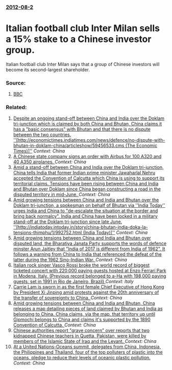 ### [2012-08-2](/news/2012/08/2/index.md)

# Italian football club Inter Milan sells a 15% stake to a Chinese investor group. 

Italian football club Inter Milan says that a group of Chinese investors will become its second-largest shareholder.


### Source:

1. [BBC](http://www.bbc.co.uk/news/business-19090179)

### Related:

1. [Despite an ongoing stand-off between China and India over the Doklam tri-junction which is claimed by both China and Bhutan, China claims it has a "basic consensus" with Bhutan and that there is no dispute between the two countries. ''[http://economictimes.indiatimes.com/news/defence/no-dispute-with-bhutan-in-doklam-china/articleshow/59456533.cms (The Economic Times)]''](/news/2017/07/6/despite-an-ongoing-stand-off-between-china-and-india-over-the-doklam-tri-junction-which-is-claimed-by-both-china-and-bhutan-china-claims-it.md) _Context: China_
2. [A Chinese state company signs an order with Airbus for 100 A320 and 40 A350 airplanes. ](/news/2017/07/5/a-chinese-state-company-signs-an-order-with-airbus-for-100-a320-and-40-a350-airplanes.md) _Context: China_
3. [Amid a stand-off between China and India over the Doklam tri-junction, China tells India that former Indian prime minister Jawaharlal Nehru accepted the Convention of Calcutta which China is using to support its territorial claims. Tensions have been rising between China and India and Bhutan over Doklam since China began constructing a road in the disputed territory in mid-June. ](/news/2017/07/4/amid-a-stand-off-between-china-and-india-over-the-doklam-tri-junction-china-tells-india-that-former-indian-prime-minister-jawaharlal-nehru.md) _Context: China_
4. [Amid growing tensions between China and India and Bhutan over the Doklam tri-junction, a spokesman on behalf of Bhutan via ''India Today'' urges India and China to "de-escalate the situation at the border and bring back normalcy". India and China have been locked in a military stand-off at the Doklam tri-junction since late June. ''[http://indiatoday.intoday.in/story/china-bhutan-india-doka-la-tensions-thimphu/1/992752.html (India Today)]''](/news/2017/07/3/amid-growing-tensions-between-china-and-india-and-bhutan-over-the-doklam-tri-junction-a-spokesman-on-behalf-of-bhutan-via-india-today-u.md) _Context: China_
5. [Amid growing tensions between China and India and Bhutan over disputed land, the Bharatiya Janata Party supports the words of defence minster Arun Jaitley that "India of 2017 is different from India of 1962". It follows a warning from China to India that referenced the defeat of the latter during the 1962 Sino-Indian War. ](/news/2017/07/2/amid-growing-tensions-between-china-and-india-and-bhutan-over-disputed-land-the-bharatiya-janata-party-supports-the-words-of-defence-minste.md) _Context: China_
6. [Italian rock singer Vasco Rossi broke the world record of biggest ticketed concert with 220,000 paying guests hosted at Enzo Ferrari Park in Modena, Italy. (Previous record belonged to a-Ha with 198,000 paying guests, set in 1991 in Rio de Janeiro, Brazil) ](/news/2017/07/1/italian-rock-singer-vasco-rossi-broke-the-world-record-of-biggest-ticketed-concert-with-220-000-paying-guests-hosted-at-enzo-ferrari-park-in.md) _Context: Italy_
7. [Carrie Lam is sworn in as the first female Chief Executive of Hong Kong by President Xi Jinping amid protests against the 20th anniversary of the transfer of sovereignty to China. ](/news/2017/07/1/carrie-lam-is-sworn-in-as-the-first-female-chief-executive-of-hong-kong-by-president-xi-jinping-amid-protests-against-the-20th-anniversary-o.md) _Context: China_
8. [Amid growing tensions between China and India and Bhutan, China releases a map detailing pieces of land claimed by Bhutan and India as belonging to China. China claims, via the map, that territory up until Gipmochi belongs to China and claims it's supported by the 1890 Convention of Calcutta. ](/news/2017/07/1/amid-growing-tensions-between-china-and-india-and-bhutan-china-releases-a-map-detailing-pieces-of-land-claimed-by-bhutan-and-india-as-belon.md) _Context: China_
9. [Chinese authorities report "grave concern" over reports that two kidnapped Chinese teachers in Quetta, Pakistan, were killed by members of the Islamic State of Iraq and the Levant. ](/news/2017/06/9/chinese-authorities-report-grave-concern-over-reports-that-two-kidnapped-chinese-teachers-in-quetta-pakistan-were-killed-by-members-of-t.md) _Context: China_
10. [At a United Nations-Oceans summit, delegates from China, Indonesia, the Philippines and Thailand, four of the top polluters of plastic into the oceans, pledge to reduce their levels of oceanic plastic pollution. ](/news/2017/06/8/at-a-united-nations-oceans-summit-delegates-from-china-indonesia-the-philippines-and-thailand-four-of-the-top-polluters-of-plastic-into.md) _Context: China_
